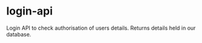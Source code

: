 # login-api
Login API to check authorisation of users details.
Returns details held in our database.
